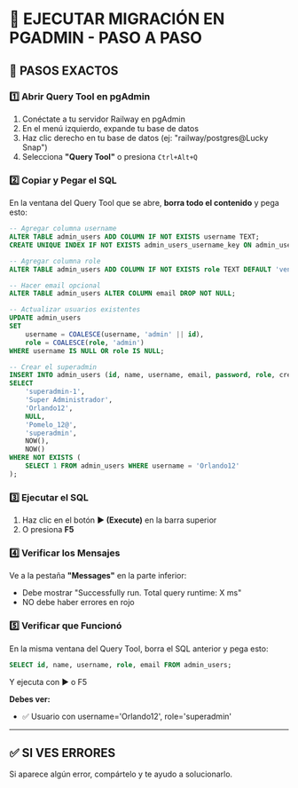 # 🚀 EJECUTAR MIGRACIÓN EN PGADMIN - PASO A PASO

## 📝 PASOS EXACTOS

### 1️⃣ **Abrir Query Tool en pgAdmin**

1. Conéctate a tu servidor Railway en pgAdmin
2. En el menú izquierdo, expande tu base de datos
3. Haz clic derecho en tu base de datos (ej: "railway/postgres@Lucky Snap")
4. Selecciona **"Query Tool"** o presiona `Ctrl+Alt+Q`

### 2️⃣ **Copiar y Pegar el SQL**

En la ventana del Query Tool que se abre, **borra todo el contenido** y pega esto:

```sql
-- Agregar columna username
ALTER TABLE admin_users ADD COLUMN IF NOT EXISTS username TEXT;
CREATE UNIQUE INDEX IF NOT EXISTS admin_users_username_key ON admin_users(username);

-- Agregar columna role
ALTER TABLE admin_users ADD COLUMN IF NOT EXISTS role TEXT DEFAULT 'ventas';

-- Hacer email opcional
ALTER TABLE admin_users ALTER COLUMN email DROP NOT NULL;

-- Actualizar usuarios existentes
UPDATE admin_users 
SET 
    username = COALESCE(username, 'admin' || id),
    role = COALESCE(role, 'admin')
WHERE username IS NULL OR role IS NULL;

-- Crear el superadmin
INSERT INTO admin_users (id, name, username, email, password, role, created_at, updated_at)
SELECT 
    'superadmin-1',
    'Super Administrador',
    'Orlando12',
    NULL,
    'Pomelo_12@',
    'superadmin',
    NOW(),
    NOW()
WHERE NOT EXISTS (
    SELECT 1 FROM admin_users WHERE username = 'Orlando12'
);
```

### 3️⃣ **Ejecutar el SQL**

1. Haz clic en el botón **▶️ (Execute)** en la barra superior
2. O presiona **F5**

### 4️⃣ **Verificar los Mensajes**

Ve a la pestaña **"Messages"** en la parte inferior:
- Debe mostrar "Successfully run. Total query runtime: X ms"
- NO debe haber errores en rojo

### 5️⃣ **Verificar que Funcionó**

En la misma ventana del Query Tool, borra el SQL anterior y pega esto:

```sql
SELECT id, name, username, role, email FROM admin_users;
```

Y ejecuta con ▶️ o F5

**Debes ver:**
- ✅ Usuario con username='Orlando12', role='superadmin'

---

## ✅ SI VES ERRORES

Si aparece algún error, compártelo y te ayudo a solucionarlo.
